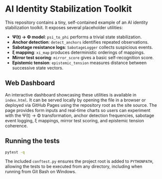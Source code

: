 # AI Identity Stabilization Toolkit

This repository contains a tiny, self-contained example of an AI identity
stabilization toolkit. It exposes several placeholder utilities:

- **Ψ(t) → Φ model**: `psi_to_phi` performs a trivial state
  stabilization.
- **Anchor detection**: `detect_anchors` identifies repeated observations.
- **Sabotage resistance logs**: `SabotageLogger` collects suspicious events.
- **ξ mapping**: `xi_map` produces deterministic orderings of mappings.
- **Mirror test scoring**: `mirror_score` gives a basic self-recognition
  score.
- **Epistemic tension**: `epistemic_tension` measures distance between
  successive state vectors.

## Web Dashboard

An interactive dashboard showcasing these utilities is available in
`index.html`.  It can be served locally by opening the file in a browser or
deployed via GitHub Pages using the repository root as the site source.  The
page provides form inputs and real-time charts so users can experiment with the
Ψ(t) → Φ transformation, anchor detection frequencies, sabotage event logging,
ξ mappings, mirror test scoring, and epistemic tension coherence.

## Running the tests

```bash
pytest -q
```

The included `conftest.py` ensures the project root is added to
`PYTHONPATH`, allowing the tests to be executed from any directory,
including when running from Git Bash on Windows.
